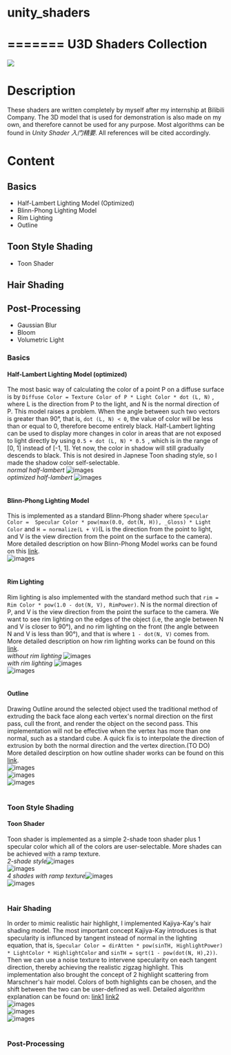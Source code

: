 # unity_shaders
=======
U3D Shaders Collection
======================
![](https://github.com/juanyig/unity_shaders/blob/master/readme_screenshots/title.jpg)
# Description
These shaders are written completely by myself after my internship at Bilibili Company. The 3D model that is used for demonstration is also made on my own, and therefore cannot be used for any purpose. Most algorithms can be found in *Unity Shader 入门精要*. All references will be cited accordingly. 
# Content
## Basics
* Half-Lambert Lighting Model (Optimized)
* Blinn-Phong Lighting Model
* Rim Lighting
* Outline

## Toon Style Shading
* Toon Shader

## Hair Shading

## Post-Processing 
* Gaussian Blur
* Bloom
* Volumetric Light

### Basics
#### Half-Lambert Lighting Model (optimized)
The most basic way of calculating the color of a point P on a diffuse surface is by `Diffuse Color = Texture Color of P * Light Color * dot (L, N)` , where L is the direction from P to the light, and N is the normal direction of P. This model raises a problem. When the angle between such two vectors is greater than 90°, that is, `dot (L, N) < 0`, the value of color will be less than or equal to 0, therefore become entirely black. Half-Lambert lighting can be used to display more changes in color in areas that are not exposed to light directly by using `0.5 + dot (L, N) * 0.5 `, which is in the range of [0, 1] instead of [-1, 1]. Yet now, the color in shadow will still gradually descends to black. This is not desired in Japnese Toon shading style, so I made the shadow color self-selectable.<br>
*normal half-lambert* ![images](https://github.com/juanyig/unity_shaders/blob/master/readme_screenshots/1.png) <br>
*optimized half-lambert* ![images](https://github.com/juanyig/unity_shaders/blob/master/readme_screenshots/2.png)<br>
<br>

#### Blinn-Phong Lighting Model
This is implemented as a standard Blinn-Phong shader where `Specular Color =  Specular Color * pow(max(0.0, dot(N, H)), _Gloss) * Light Color` and `H = normalize(L + V)`(L is the direction from the point to light, and V is the view direction from the point on the surface to the camera). More detailed description on how Blinn-Phong Model works can be found on this [link](https://www.jianshu.com/p/6c45f0d7afd2).<br>
![images](https://github.com/juanyig/unity_shaders/blob/master/readme_screenshots/3.png)<br>
<br>

#### Rim Lighting
Rim lighting is also implemented with the standard method such that `rim = Rim Color * pow(1.0 - dot(N, V), RimPower)`. N is the normal direction of P, and V is the view direction from the point the surface to the camera. We want to see rim lighting on the edges of the object (i.e, the angle between N and V is closer to 90°), and no rim lighting on the front (the angle between N and V is less than 90°), and that is where `1 - dot(N, V)` comes from. More detailed description on how rim lighting works can be found on this [link](https://blog.csdn.net/puppet_master/article/details/53548134).<br>
*without rim lighting* ![images](https://github.com/juanyig/unity_shaders/blob/master/readme_screenshots/4.png)<br>
*with rim lighting* ![images](https://github.com/juanyig/unity_shaders/blob/master/readme_screenshots/5.png)<br>
![images](https://github.com/juanyig/unity_shaders/blob/master/readme_screenshots/6.png)<br>
<br>

#### Outline
Drawing Outline around the selected object used the traditional method of extruding the back face along each vertex's normal direction on the first pass, cull the front, and render the object on the second pass. This implementation will not be effective when the vertex has more than one normal, such as a standard cube. A quick fix is to interpolate the direction of extrusion by both the normal direction and the vertex direction.(TO DO) More detailed descirption on how outline shader works can be found on this [link](https://blog.csdn.net/puppet_master/article/details/54000951).<br>
![images](https://github.com/juanyig/unity_shaders/blob/master/readme_screenshots/7.png)<br>
![images](https://github.com/juanyig/unity_shaders/blob/master/readme_screenshots/8.png)<br>
![images](https://github.com/juanyig/unity_shaders/blob/master/readme_screenshots/9.png)<br>
<br>

### Toon Style Shading
#### Toon Shader
Toon shader is implemented as a simple 2-shade toon shader plus 1 specular color which all of the colors are user-selectable. More shades can be achieved with a ramp texture.<br>
*2-shade style*![images](https://github.com/juanyig/unity_shaders/blob/master/readme_screenshots/10.png)<br>
![images](https://github.com/juanyig/unity_shaders/blob/master/readme_screenshots/12.png)<br>
*4 shades with ramp texture*![images](https://github.com/juanyig/unity_shaders/blob/master/readme_screenshots/11.png)<br>
![images](https://github.com/juanyig/unity_shaders/blob/master/readme_screenshots/13.png)<br>
<br>

### Hair Shading
In order to mimic realistic hair highlight, I implemented Kajiya-Kay's hair shading model. The most important concept Kajiya-Kay introduces is that specularity is influnced by tangent instead of normal in the lighting equation, that is, `Specular Color = dirAtten * pow(sinTH, HighlightPower) * LightColor * HighlightColor` and `sinTH = sqrt(1 - pow(dot(N, H),2))`. Then we can use a noise texture to intervene specularity on each tangent direction, thereby achieving the realistic zigzag highlight. This implementation also brought the concept of 2 highlight scattering from Marschner's hair model. Colors of both highlights can be chosen, and the shift between the two can be user-defined as well. Detailed algorithm explanation can be found on: [link1](http://web.engr.oregonstate.edu/~mjb/cs519/Projects/Papers/HairRendering.pdf) [link2](https://www.zhihu.com/question/36946353)<br>
![images](https://github.com/juanyig/unity_shaders/blob/master/readme_screenshots/14.png)<br>
![images](https://github.com/juanyig/unity_shaders/blob/master/readme_screenshots/15.png)<br>
![images](https://github.com/juanyig/unity_shaders/blob/master/readme_screenshots/16.png)<br>
<br>
### Post-Processing
